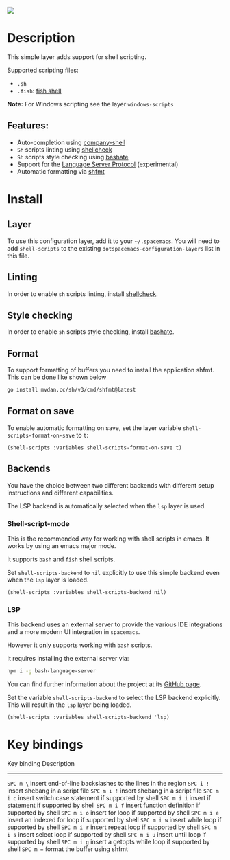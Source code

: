 ![](img/fish.png)

Description
===========

This simple layer adds support for shell scripting.

Supported scripting files:

-   `.sh`
-   `.fish`: [fish shell](https://github.com/fish-shell/fish-shell)

**Note:** For Windows scripting see the layer `windows-scripts`

Features:
---------

-   Auto-completion using
    [company-shell](https://github.com/Alexander-Miller/company-shell)
-   `Sh` scripts linting using [shellcheck](https://www.shellcheck.net/)
-   `Sh` scripts style checking using
    [bashate](https://github.com/openstack-dev/bashate)
-   Support for the [Language Server Protocol](https://langserver.org/)
    (experimental)
-   Automatic formatting via [shfmt](https://github.com/mvdan/sh)

Install
=======

Layer
-----

To use this configuration layer, add it to your `~/.spacemacs`. You will
need to add `shell-scripts` to the existing
`dotspacemacs-configuration-layers` list in this file.

Linting
-------

In order to enable `sh` scripts linting, install
[shellcheck](https://www.shellcheck.net/).

Style checking
--------------

In order to enable `sh` scripts style checking, install
[bashate](https://github.com/openstack-dev/bashate).

Format
------

To support formatting of buffers you need to install the application
shfmt. This can be done like shown below

``` {.bash org-language="sh"}
go install mvdan.cc/sh/v3/cmd/shfmt@latest
```

Format on save
--------------

To enable automatic formatting on save, set the layer variable
`shell-scripts-format-on-save` to `t`:

``` {.elisp}
(shell-scripts :variables shell-scripts-format-on-save t)
```

Backends
--------

You have the choice between two different backends with different setup
instructions and different capabilities.

The LSP backend is automatically selected when the `lsp` layer is used.

### Shell-script-mode

This is the recommended way for working with shell scripts in emacs. It
works by using an emacs major mode.

It supports `bash` and `fish` shell scripts.

Set `shell-scripts-backend` to `nil` explicitly to use this simple
backend even when the `lsp` layer is loaded.

``` {.elisp}
(shell-scripts :variables shell-scripts-backend nil)
```

### LSP

This backend uses an external server to provide the various IDE
integrations and a more modern UI integration in `spacemacs`.

However it only supports working with `bash` scripts.

It requires installing the external server via:

``` {.bash org-language="sh"}
npm i -g bash-language-server
```

You can find further information about the project at its [GitHub
page](https://github.com/mads-hartmann/bash-language-server).

Set the variable `shell-scripts-backend` to select the LSP backend
explicitly. This will result in the `lsp` layer being loaded.

``` {.elisp}
(shell-scripts :variables shell-scripts-backend 'lsp)
```

Key bindings
============

  Key binding   Description
  ------------- -----------------------------------------------------------
  `SPC m \`     insert end-of-line backslashes to the lines in the region
  `SPC i !`     insert shebang in a script file
  `SPC m i !`   insert shebang in a script file
  `SPC m i c`   insert switch case statement if supported by shell
  `SPC m i i`   insert if statement if supported by shell
  `SPC m i f`   insert function definition if supported by shell
  `SPC m i o`   insert for loop if supported by shell
  `SPC m i e`   insert an indexed for loop if supported by shell
  `SPC m i w`   insert while loop if supported by shell
  `SPC m i r`   insert repeat loop if supported by shell
  `SPC m i s`   insert select loop if supported by shell
  `SPC m i u`   insert until loop if supported by shell
  `SPC m i g`   insert a getopts while loop if supported by shell
  `SPC m =`     format the buffer using shfmt
